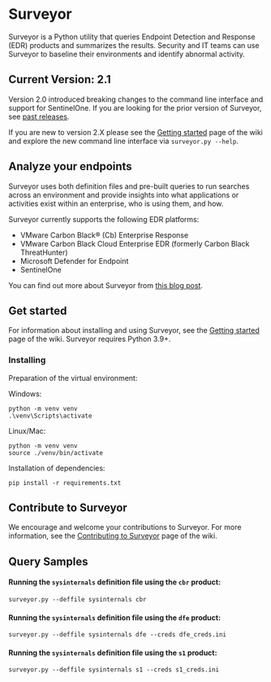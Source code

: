 # Surveyor

Surveyor is a Python utility that queries Endpoint Detection and Response (EDR)
products and summarizes the results. Security and IT teams can use Surveyor to
baseline their environments and identify abnormal activity.

## Current Version: 2.1

Version 2.0 introduced breaking changes to the command line interface and support for SentinelOne. 
If you are looking for the prior version of Surveyor, see [past releases](https://github.com/redcanaryco/surveyor/releases).

If you are new to version 2.X please see the [Getting started](https://github.com/redcanaryco/surveyor/wiki/Getting-started) page of the wiki
and explore the new command line interface via `surveyor.py --help`.

## Analyze your endpoints

Surveyor uses both definition files and pre-built queries to run searches across
an environment and provide insights into what applications or activities exist
within an enterprise, who is using them, and how.

Surveyor currently supports the following EDR platforms:

- VMware Carbon Black® (Cb) Enterprise Response
- VMware Carbon Black Cloud Enterprise EDR (formerly Carbon Black ThreatHunter)
- Microsoft Defender for Endpoint
- SentinelOne

You can find out more about Surveyor from [this blog post](https://redcanary.com/blog/carbon-black-response-how-tos-surveyor/).

## Get started

For information about installing and using Surveyor, see the [Getting started](https://github.com/redcanaryco/surveyor/wiki/Getting-started)
page of the wiki. Surveyor requires Python 3.9+.

### Installing

Preparation of the virtual environment:

Windows:
```
python -m venv venv
.\venv\Scripts\activate
```

Linux/Mac:
```
python -m venv venv
source ./venv/bin/activate
```


Installation of dependencies:

```
pip install -r requirements.txt
```

## Contribute to Surveyor

We encourage and welcome your contributions to Surveyor. For more information,
see the [Contributing to Surveyor](https://github.com/redcanaryco/surveyor/wiki/Contributing-to-Surveyor)
page of the wiki.

## Query Samples

#### Running the `sysinternals` definition file using the `cbr` product:

```
surveyor.py --deffile sysinternals cbr
```

#### Running the `sysinternals` definition file using the `dfe` product:

```
surveyor.py --deffile sysinternals dfe --creds dfe_creds.ini
```

#### Running the `sysinternals` definition file using the `s1` product:

```
surveyor.py --deffile sysinternals s1 --creds s1_creds.ini
```